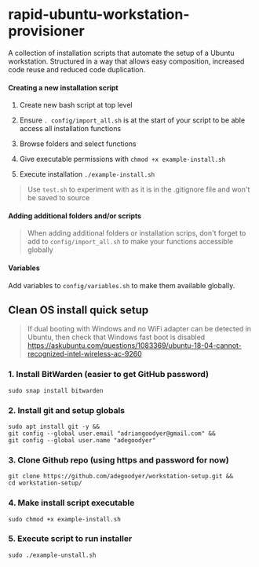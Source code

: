# rapid-ubuntu-workstation-provisioner

A collection of installation scripts that automate the setup of a Ubuntu workstation. Structured in a way that allows easy composition, increased code reuse and reduced code duplication.

#### Creating a new installation script

1. Create new bash script at top level

2. Ensure `. config/import_all.sh` is at the start of your script to be able access all installation functions

3. Browse folders and select functions

4. Give executable permissions with `chmod +x example-install.sh`

5. Execute installation `./example-install.sh`

> Use `test.sh` to experiment with as it is in the .gitignore file and won't be saved to source

#### Adding additional folders and/or scripts

>When adding additional folders or installation scrips, don't forget to add to `config/import_all.sh` to make your functions accessible globally

#### Variables

Add variables to ` config/variables.sh ` to make them available globally.


## Clean OS install quick setup

> If dual booting with Windows and no WiFi adapter can be detected in Ubuntu, then check that Windows fast boot is disabled https://askubuntu.com/questions/1083369/ubuntu-18-04-cannot-recognized-intel-wireless-ac-9260

### 1. Install BitWarden (easier to get GitHub password)
`sudo snap install bitwarden`

### 2. Install git and setup globals
```
sudo apt install git -y &&
git config --global user.email "adriangoodyer@gmail.com" &&
git config --global user.name "adegoodyer"
```

### 3. Clone Github repo (using https and password for now)
```
git clone https://github.com/adegoodyer/workstation-setup.git &&
cd workstation-setup/
```

### 4. Make install script executable
```
sudo chmod +x example-install.sh
```

### 5. Execute script to run installer
```
sudo ./example-unstall.sh
```



